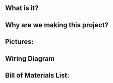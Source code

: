## What is it?

## Why are we making this project?

## Pictures:

## Wiring Diagram

## Bill of Materials List:
